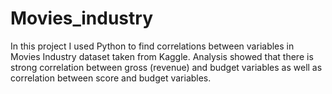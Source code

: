 # Movies_industry
In this project I used Python to find correlations between variables in Movies Industry dataset taken from Kaggle. 
Analysis showed that there is strong correlation between gross (revenue) and budget variables as well as correlation between score and budget variables. 
